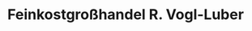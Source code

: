 ---
title: "Feinkostgroßhandel R. Vogl-Luber"
url: /schwandorf/feinkostgrosshandel-r-vogl-luber/
shop: Feinkost
---
